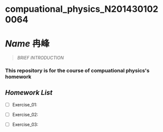# compuational_physics_N2014301020064
# *Name* 冉峰 
> *BRIEF* *INTRODUCTION*
### This repository is for the course of compuational physics's homework
## *Homework* *List*
- [ ] Exercise_01:
- [ ] Exercise_02:
- [ ] Exercise_03:

